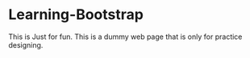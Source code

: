 # Learning-Bootstrap
This is Just for fun. This is a dummy web page that is only for practice designing.

